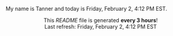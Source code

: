 My name is Tanner and today is Friday, February 2, 4:12 PM EST.

<p align="center">This <i>README</i> file is generated <b>every 3 hours</b>!</br>Last refresh: Friday, February 2, 4:12 PM EST<br /></p>
